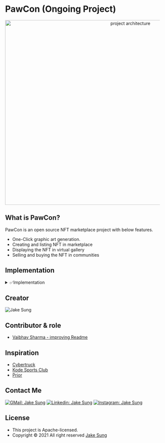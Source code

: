# PawCon (Ongoing Project)

<div align="center">
  <img src="https://user-images.githubusercontent.com/83855174/152946367-ce30a572-8779-4cac-bec7-0084f89197e5.png" width="800" height="600" alt="project architecture" />
</div>

## What is PawCon?
PawCon is an open source NFT marketplace project with below features. 

- One-Click graphic art generation. 
- Creating and listing NFT in marketplace
- Displaying the NFT in virtual gallery
- Selling and buying the NFT in communities

## Implementation
<details>
<summary>✅Implementation</summary>

<div align="center">
<table>
<thead>
  <tr>
    <th>
      <div>
        <img src="https://github.com/developerasun.png" width="300" height="180">
      </div>
      Sign up and Login
    </th>
    <th>
      <div>
        <img src="https://github.com/developerasun.png" width="300" height="180">
      </div>
      Interact with community in realtime
    </th>
  </tr>
</thead>
  <tr>
    <th>
      <div>
        <img src="https://github.com/developerasun.png" width="300" height="180">
      </div>
      Generate your artworks
    </th>
    <th>
      <div>
       <img src="https://github.com/developerasun.png" width="300" height="180">
      </div>
      Mint your NFTs 
    </th>
  </tr>
  <tr>
    <th>
      <div>
        <img src="https://github.com/developerasun.png" width="300" height="180">
      </div>
      Interact with others in 3D world 
    </th>
    <th>
      <div>
       <img src="https://github.com/developerasun.png" width="300" height="180">
      </div>
      Display your NFT in 3D world
    </th>
  </tr>
</tbody>
</table>
</div>

</details>


## Creator
<img src="https://github.com/developerasun.png?size=75" alt="Jake Sung"/>

## Contributor & role
- [Vaibhav Sharma - improving Readme](https://github.com/AlphaVS-76)

## Inspiration
- [Cybertruck](https://bruno-simon.com/#cybertruck)
- [Kode Sports Club](https://www.kodeclubs.com/)
- [Prior](https://prior.co.jp/discover/en)

## Contact Me
[![GMail: Jake Sung](https://img.shields.io/badge/-designerasun@gmail.com-black?style=flat-square&logo=GMail&logoColor=White&link=designerasun@gmail.com)](designerasun@gmail.com)
[![Linkedin: Jake Sung](https://img.shields.io/badge/-Jake_Sung-darkblue?style=flat-square&logo=Linkedin&logoColor=white&link=https://www.linkedin.com/in/jakesung/)](https://www.linkedin.com/in/jakesung/)
[![Instagram: Jake Sung](https://img.shields.io/badge/-Jake_Sung-lightblue?style=flat-square&logo=Instagram&logoColor=black&link=https://www.instagram.com/designerasun/)](https://www.instagram.com/designerasun/)

## License 
- This project is Apache-licensed.
- Copyright © 2021 All right reserved [Jake Sung](https://github.com/developerasun) 


